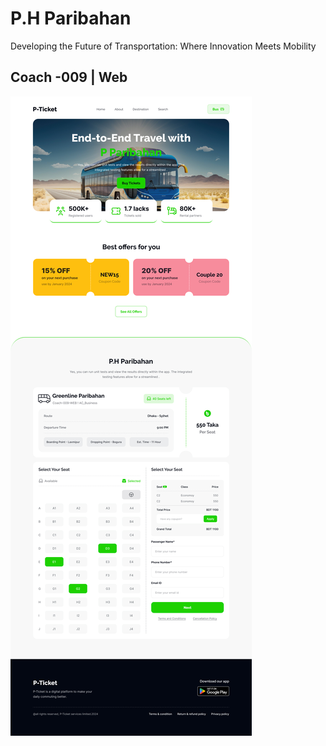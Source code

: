 # P.H Paribahan

Developing the Future of Transportation: Where Innovation Meets Mobility

## Coach -009 | Web

<img src="./smart-ticketing-landing-page.jpg" />
